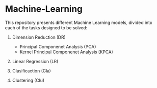 # Machine-Learning

This repository presents different Machine Learning models, divided into each of the tasks designed to be solved:

1. Dimension Reduction (DR)
   - Principal Componenet Analysis (PCA)
   - Kernel Principal Componenet Analysis (KPCA)

3. Linear Regression (LR)

4. Clasificaction (Cla)

5. Clustering (Clu)





